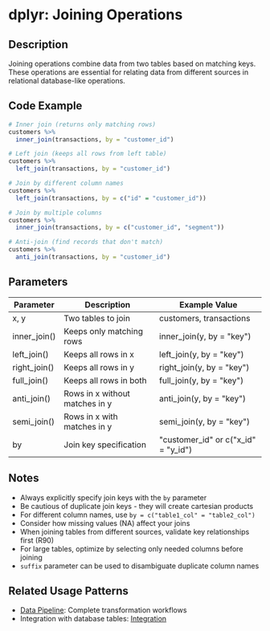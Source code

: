 # dplyr: Joining Operations

## Description

Joining operations combine data from two tables based on matching keys. These operations are essential for relating data from different sources in relational database-like operations.

## Code Example

```r
# Inner join (returns only matching rows)
customers %>%
  inner_join(transactions, by = "customer_id")

# Left join (keeps all rows from left table)
customers %>%
  left_join(transactions, by = "customer_id")

# Join by different column names
customers %>%
  left_join(transactions, by = c("id" = "customer_id"))

# Join by multiple columns
customers %>%
  inner_join(transactions, by = c("customer_id", "segment"))

# Anti-join (find records that don't match)
customers %>%
  anti_join(transactions, by = "customer_id")
```

## Parameters

| Parameter | Description | Example Value |
|-----------|-------------|---------------|
| x, y | Two tables to join | customers, transactions |
| inner_join() | Keeps only matching rows | inner_join(y, by = "key") |
| left_join() | Keeps all rows in x | left_join(y, by = "key") |
| right_join() | Keeps all rows in y | right_join(y, by = "key") |
| full_join() | Keeps all rows in both | full_join(y, by = "key") |
| anti_join() | Rows in x without matches in y | anti_join(y, by = "key") |
| semi_join() | Rows in x with matches in y | semi_join(y, by = "key") |
| by | Join key specification | "customer_id" or c("x_id" = "y_id") |

## Notes

- Always explicitly specify join keys with the `by` parameter
- Be cautious of duplicate join keys - they will create cartesian products
- For different column names, use `by = c("table1_col" = "table2_col")`
- Consider how missing values (NA) affect your joins
- When joining tables from different sources, validate key relationships first (R90)
- For large tables, optimize by selecting only needed columns before joining
- `suffix` parameter can be used to disambiguate duplicate column names

## Related Usage Patterns

- [Data Pipeline](./data_pipeline.md): Complete transformation workflows
- Integration with database tables: [Integration](./integration.md)
